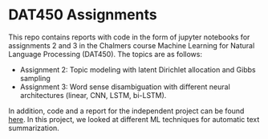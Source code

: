 # DAT450 Assignments
This repo contains reports with code in the form of jupyter notebooks for assignments 2 and 3 in the Chalmers course Machine Learning for Natural Language Processing (DAT450). The topics are as follows:
- Assignment 2: Topic modeling with latent Dirichlet allocation and Gibbs sampling
- Assignment 3: Word sense disambiguation with different neural architectures (linear, CNN, LSTM, bi-LSTM).

In addition, code and a report for the independent project can be found [here](https://github.com/noaonoszko/text-summarization). In this project, we looked at different ML techniques for automatic text summarization.
